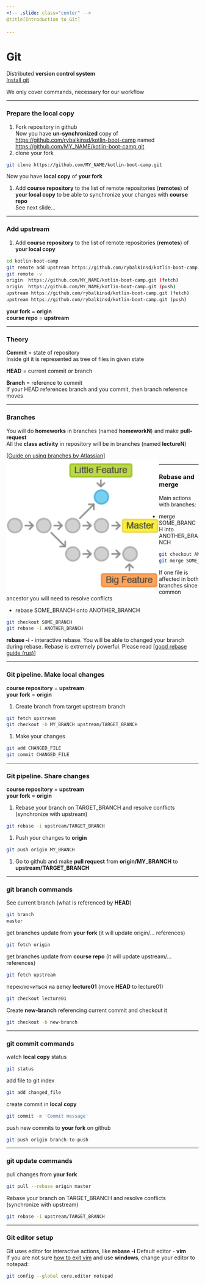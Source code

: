 ```yaml
---
<!-- .slide: class="center" -->
@title[Introduction to Git]

---
```

# Git
Distributed **version control system**   
[Install git](https://git-scm.com/)

We only cover commands, necessary for our workflow  

---

### Prepare the local copy
1. Fork repository in github  
Now you have **un-synchronized** copy of https://github.com/rybalkinsd/kotlin-boot-camp named  
https://github.com/MY_NAME/kotlin-boot-camp.git
1. clone your fork
```bash
git clone https://github.com/MY_NAME/kotlin-boot-camp.git
```
Now you have **local copy** of **your fork**

1. Add **course repository** to the list of remote repositories (**remotes**) of **your local copy** to be able to synchronize your changes with **course repo**  
See next slide...

---
### Add upstream
1. Add **course repository** to the list of remote repositories (**remotes**) of **your local copy**
```bash
cd kotlin-boot-camp
git remote add upstream https://github.com/rybalkinsd/kotlin-boot-camp.git
git remote -v
origin  https://github.com/MY_NAME/kotlin-boot-camp.git (fetch)
origin  https://github.com/MY_NAME/kotlin-boot-camp.git (push)
upstream https://github.com/rybalkinsd/kotlin-boot-camp.git (fetch)
upstream https://github.com/rybalkinsd/kotlin-boot-camp.git (push)
```
**your fork** = **origin**  
**course repo** = **upstream**

---
### Theory
**Commit** = state of repository  
Inside git it is represented as tree of files in given state  
  
**HEAD** = current commit or branch  
  
**Branch** = reference to commit  
If your HEAD references branch and you commit, then branch reference moves

---
### Branches
You will do **homeworks** in branches (named **homeworkN**) and make **pull-request**   
All the **class activity** in repository will be in branches (named **lectureN**)  

[[Guide on using branches by Atlassian]](https://www.atlassian.com/git/tutorials/using-branches)
<img src="git/assets/images/branch.png" alt="branches" style="width: 400px; float: left;"/>  


---
### Rebase and merge

Main actions with branches:  
- merge SOME_BRANCH into ANOTHER_BRANCH  
```bash
git checkout ANOTHER_BRANCH
git merge SOME_BRANCH
```
If one file is affected in both branches since common ancestor you will need to resolve conflicts
- rebase SOME_BRANCH onto ANOTHER_BRANCH  
```bash
git checkout SOME_BRANCH
git rebase -i ANOTHER_BRANCH
```
**rebase -i** - interactive rebase. You will be able to changed your branch during rebase.
Rebase is extremely powerful. Please read [[good rebase guide (rus)]](https://habr.com/post/161009/)

---
### Git pipeline. Make local changes
**course repository** = **upstream**  
**your fork** = **origin**  
1. Create branch from target upstream branch
```bash
git fetch upstream
git checkout -b MY_BRANCH upstream/TARGET_BRANCH
```
1. Make your changes
```bash
git add CHANGED_FILE
git commit CHANGED_FILE
```

---
### Git pipeline. Share changes
**course repository** = **upstream**  
**your fork** = **origin**  

1. Rebase your branch on TARGET_BRANCH and resolve conflicts (synchronize with upstream)
```bash
git rebase -i upstream/TARGET_BRANCH
```

1. Push your changes to **origin**
```bash
git push origin MY_BRANCH
```
1. Go to github and make **pull request** from **origin/MY_BRANCH** to **upstream/TARGET_BRANCH**


---
### git branch commands
See current branch (what is referenced by **HEAD**)
```bash
git branch
master
```
get branches update from **your fork** (it will update origin/... references)
```bash
git fetch origin
```
get branches update from **course repo** (it will update upstream/... references)
```bash
git fetch upstream
```
переключиться на ветку **lecture01** (move **HEAD** to lecture01)
```bash
git checkout lecture01
```
Create **new-branch** referencing current commit and checkout it
```bash
git checkout -b new-branch
```

---
### git commit commands
watch **local copy** status
```bash
git status
```
add file to git index
```bash
git add changed_file
```
create commit in **local copy**
```bash
git commit -m 'Commit message'
```
push new commits to **your fork** on github
```bash
git push origin branch-to-push
```

---
### git update commands
pull changes from **your fork**
```bash
git pull --rebase origin master
```
Rebase your branch on TARGET_BRANCH and resolve conflicts (synchronize with upstream)
```bash
git rebase -i upstream/TARGET_BRANCH
```

---
### Git editor setup
Git uses editor for interactive actions, like **rebase -i**
Default editor - **vim**  
If you are not sure [how to exit vim](https://stackoverflow.com/questions/11828270/how-to-exit-the-vim-editor) and use **windows**, change your editor to notepad:
```bash
git config --global core.editor notepad
```
